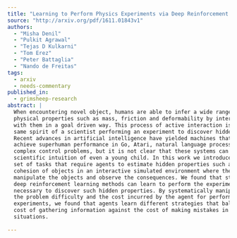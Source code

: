 ```yaml
---
title: "Learning to Perform Physics Experiments via Deep Reinforcement Learning"
source: "http://arxiv.org/pdf/1611.01843v1"
authors:
  - "Misha Denil"
  - "Pulkit Agrawal"
  - "Tejas D Kulkarni"
  - "Tom Erez"
  - "Peter Battaglia"
  - "Nando de Freitas"
tags:
  - arxiv
  - needs-commentary
published_in:
  - grimsheep-research
abstract: |
  When encountering novel object, humans are able to infer a wide range of
  physical properties such as mass, friction and deformability by interacting
  with them in a goal driven way. This process of active interaction is in the
  same spirit of a scientist performing an experiment to discover hidden facts.
  Recent advances in artificial intelligence have yielded machines that can
  achieve superhuman performance in Go, Atari, natural language processing, and
  complex control problems, but it is not clear that these systems can rival the
  scientific intuition of even a young child. In this work we introduce a basic
  set of tasks that require agents to estimate hidden properties such as mass and
  cohesion of objects in an interactive simulated environment where they can
  manipulate the objects and observe the consequences. We found that state of art
  deep reinforcement learning methods can learn to perform the experiments
  necessary to discover such hidden properties. By systematically manipulating
  the problem difficulty and the cost incurred by the agent for performing
  experiments, we found that agents learn different strategies that balance the
  cost of gathering information against the cost of making mistakes in different
  situations.
  
---
```

